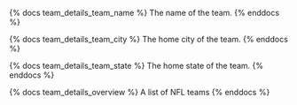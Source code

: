 {% docs team_details_team_name %}
The name of the team.
{% enddocs %}

{% docs team_details_team_city %}
The home city of the team.
{% enddocs %}

{% docs team_details_team_state %}
The home state of the team.
{% enddocs %}

{% docs team_details_overview %}
A list of NFL teams
{% enddocs %}
